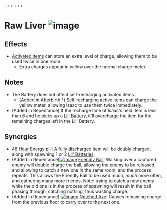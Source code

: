 +++
+++

 # Raw Liver ![image](/image/Raw_Liver.png) 


Effects
---------


* [Activated items](/wiki/Items#Activated_Collectibles "Items") can store an extra level of charge, allowing them to be used twice in one room.
	+ Extra charges appear in yellow over the normal charge meter.


Notes
-------


* The Battery does not affect self-recharging activated items.
	+ (Added in Afterbirth †) Self-recharging active items can charge the yellow meter, allowing Isaac to use them twice immediately.
* (Added in Repentance) If the recharge time of Isaac's held item is less than 6 and he picks up a [Lil' Battery](/wiki/Lil%27_Battery "Lil' Battery"), it'll overcharge the item for the remaining charges left in the Lil' Battery.


Synergies
-----------


* [48 Hour Energy](/wiki/48_Hour_Energy "48 Hour Energy") pill: A fully discharged item will be doubly charged, along with spawning 1 or 2 [Lil' Batteries](/wiki/Lil%27_Battery "Lil' Battery").
* (Added in Repentance)[![image](/image/Friendly_Ball.png)](/wiki/Friendly_Ball "Friendly Ball") [Friendly Ball](/wiki/Friendly_Ball "Friendly Ball"): Walking over a captured enemy will double charge the ball, allowing the enemy to be released, and allowing to catch a new one in the same room, and the process repeats. This allows the Friendly Ball to be used much, *much* more often, and gathering many more friends. Note: trying to catch a new enemy while the old one is in the process of spawning will result in the ball phasing through, catching nothing, thus wasting charge.
* (Added in Repentance) [![image](/image/Notched_Axe.png)](/wiki/Notched_Axe "Notched Axe") [Notched Axe](/wiki/Notched_Axe "Notched Axe"): Causes remaining charge from the previous floor to carry over to the next one.


